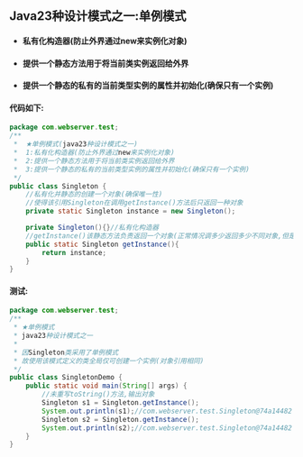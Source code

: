 ## Java23种设计模式之一:单例模式

- #### 私有化构造器(防止外界通过new来实例化对象)

- #### 提供一个静态方法用于将当前类实例返回给外界

- #### 提供一个静态的私有的当前类型实例的属性并初始化(确保只有一个实例)

#### 代码如下:

```java
package com.webserver.test;
/**
 *  ★单例模式(java23种设计模式之一)
 *  1:私有化构造器(防止外界通过new来实例化对象)
 *  2:提供一个静态方法用于将当前类实例返回给外界
 *  3:提供一个静态的私有的当前类型实例的属性并初始化(确保只有一个实例)
 */
public class Singleton {
    //私有化并静态的创建一个对象(确保唯一性)
    //使得该引用Singleton在调用getInstance()方法后只返回一种对象
    private static Singleton instance = new Singleton();

    private Singleton(){}//私有化构造器
    //getInstance()该静态方法负责返回一个对象(正常情况调多少返回多少不同对象,但是若为单例模式,只能有一个对象)
    public static Singleton getInstance(){
        return instance;
    }
}
```

#### 测试:

```java
package com.webserver.test;
/**
 * ★单例模式
 * java23种设计模式之一
 *
 * 因Singleton类采用了单例模式
 * 故使用该模式定义的类全局仅可创建一个实例(对象引用相同)
 */
public class SingletonDemo {
    public static void main(String[] args) {
        //未重写toString()方法,输出对象
        Singleton s1 = Singleton.getInstance();
        System.out.println(s1);//com.webserver.test.Singleton@74a14482
        Singleton s2 = Singleton.getInstance();
        System.out.println(s2);//com.webserver.test.Singleton@74a14482
    }
}
```


